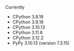 Currently

- CPython 3.8.18
- CPython 3.9.18
- CPython 3.10.13
- CPython 3.11.8
- CPython 3.12.2
- PyPy 3.10.13 (version 7.3.15)
